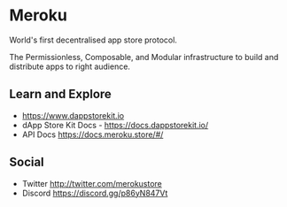 # Meroku

World's first decentralised app store protocol.

The Permissionless, Composable, and Modular infrastructure to build and distribute apps to right audience.


## Learn and Explore

- https://www.dappstorekit.io
- dApp Store Kit Docs - https://docs.dappstorekit.io/
- API Docs https://docs.meroku.store/#/


## Social

- Twitter http://twitter.com/merokustore
- Discord https://discord.gg/p86yN847Vt

